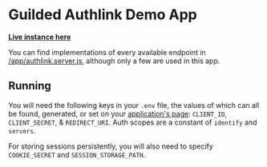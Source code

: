 # Guilded Authlink Demo App

**[Live instance here](https://authlink-demo.guildedapi.com)**

You can find implementations of every available endpoint in [/app/authlink.server.js](https://github.com/GuildedAPI/authlink-demo/blob/main/app/authlink.server.js), although only a few are used in this app.

## Running

You will need the following keys in your `.env` file, the values of which can all be found, generated, or set on your [application's page](https://authlink.guildedapi.com/dev/apps): `CLIENT_ID`, `CLIENT_SECRET`, & `REDIRECT_URI`. Auth scopes are a constant of `identify` and `servers`.

For storing sessions persistently, you will also need to specify `COOKIE_SECRET` and `SESSION_STORAGE_PATH`.

